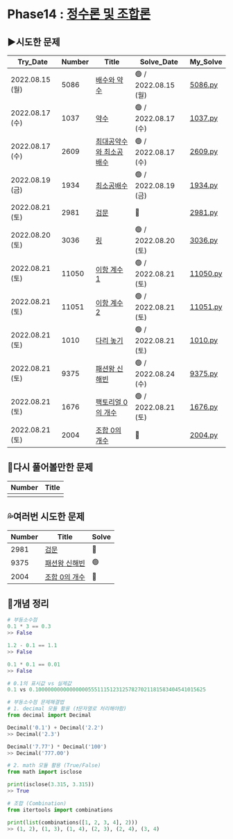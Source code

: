 # Phase14 : [정수론 및 조합론](https://www.acmicpc.net/step/18)



## ▶️시도한 문제

| Try_Date        | Number | Title                                                        | Solve_Date           | My_Solve               |
| --------------- | ------ | ------------------------------------------------------------ | -------------------- | ---------------------- |
| 2022.08.15 (월) | 5086   | [배수와 약수](https://www.acmicpc.net/problem/5086)          | 🟢 / 2022.08.15 (월) | [5086.py](5086.py) |
| 2022.08.17 (수) | 1037   | [약수](https://www.acmicpc.net/problem/1037)                 | 🟢 / 2022.08.17 (수) | [1037.py](1037.py) |
| 2022.08.17 (수) | 2609   | [최대공약수와 최소공배수](https://www.acmicpc.net/problem/2609) | 🟢 / 2022.08.17 (수) | [2609.py](2609.py) |
| 2022.08.19 (금) | 1934   | [최소공배수](https://www.acmicpc.net/problem/1934)           | 🟢 / 2022.08.19 (금) | [1934.py](1934.py) |
| 2022.08.21 (토) | 2981   | [검문](https://www.acmicpc.net/problem/2981)                 | 🔴 | [2981.py](2981.py) |
| 2022.08.20 (토) | 3036   | [링](https://www.acmicpc.net/problem/3036)                   | 🟢 / 2022.08.20 (토) | [3036.py](3036.py) |
| 2022.08.21 (토) | 11050  | [이항 계수 1](https://www.acmicpc.net/problem/11050)         | 🟢 / 2022.08.21 (토) | [11050.py](11050.py) |
| 2022.08.21 (토) | 11051  | [이항 계수 2](https://www.acmicpc.net/problem/11051)         | 🟢 / 2022.08.21 (토) | [11051.py](11051.py) |
| 2022.08.21 (토) | 1010   | [다리 놓기](https://www.acmicpc.net/problem/1010)            | 🟢 / 2022.08.21 (토) | [1010.py](1010.py) |
| 2022.08.21 (토) | 9375   | [패션왕 신해빈](https://www.acmicpc.net/problem/9375)        | 🟢 / 2022.08.24 (수) | [9375.py](9375.py) |
| 2022.08.21 (토) | 1676   | [팩토리얼 0의 개수](https://www.acmicpc.net/problem/1676)    | 🟢 / 2022.08.21 (토) | [1676.py](1676.py) |
| 2022.08.21 (토) | 2004   | [조합 0의 개수](https://www.acmicpc.net/problem/2004)        | 🔴 | [2004.py](2004.py) |

## 💫다시 풀어볼만한 문제

| Number | Title |
| ------ | ----- |
|        |       |



## 💦여러번 시도한 문제

| Number | Title                                                 | Solve |
| ------ | ----------------------------------------------------- | ----- |
| 2981   | [검문](https://www.acmicpc.net/problem/2981)          | 🔴     |
| 9375   | [패션왕 신해빈](https://www.acmicpc.net/problem/9375) | 🟢     |
| 2004   | [조합 0의 개수](https://www.acmicpc.net/problem/2004) | 🔴     |



## 📑개념 정리

```python
# 부동소수점
0.1 * 3 == 0.3
>> False

1.2 - 0.1 == 1.1
>> False

0.1 * 0.1 == 0.01
>> False

# 0.1의 표시값 vs 실제값
0.1 vs 0.1000000000000000055511151231257827021181583404541015625

# 부동소수점 문제해결법
# 1. decimal 모듈 활용 (❗문자열로 처리해야함)
from decimal import Decimal

Decimal('0.1') + Decimal('2.2')
>> Decimal('2.3')

Decimal('7.77') * Decimal('100')
>> Decimal('777.00')

# 2. math 모듈 활용 (True/False)
from math import isclose

print(isclose(3.315, 3.315))
>> True

# 조합 (Combination)
from itertools import combinations

print(list(combinations([1, 2, 3, 4], 2)))
>> (1, 2), (1, 3), (1, 4), (2, 3), (2, 4), (3, 4)
```

